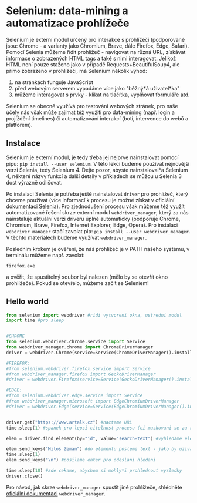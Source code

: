 # Selenium: data-mining a automatizace prohlížeče

Selenium je externí modul určený pro interakce s prohlížeči (podporované jsou: Chrome - a varianty jako Chromium, Brave, dále Firefox, Edge, Safari).
Pomocí Selenia můžeme řídit prohlížeč - navigovat na různá URL, získávat informace o zobrazených HTML tags a také s nimi interagovat.
Jelikož HTML není pouze staženo jako v případě Requests+BeautifulSoup4, ale přímo zobrazeno v prohlížeči, má Selenium několik výhod:

1. na stránkách funguje JavaScript
2. před webovým serverem vypadáme více jako "běžný\*á uživatel\*ka"
3. můžeme interagovat s prvky - klikat na tlačítka, vyplňovat formuláře atd.
   
Selenium se obecně využívá pro testování webových stránek, pro naše účely nás však může zajímat též využití pro data-mining (např. login a projíždění timelines) či automatizování interakcí (boti, intervence do webů a platforem).

## Instalace

Selenium je externí modul, je tedy třeba jej nejprve nainstalovat pomocí pipu: `pip install --user selenium`.
V této lekci budeme používat nejnovější verzi Selenia, tedy Selenium 4.
Dejte pozor, abyste nainstaloval*a Selenium 4, některé názvy funkcí a další detaily v příkladech se můžou u Selenia 3 dost výrazně odlišovat.

Po instalaci Selenia je potřeba ještě nainstalovat `driver` pro prohlížeč, který chceme používat (více informací k procesu je možné získat v oficiální [dokumentaci Selenia](https://selenium-python.readthedocs.io/installation.html#drivers)).
Pro zjednodušení procesu však můžeme též využít automatizované řešení skrze externí modul `webdriver_manager`, který za nás nainstaluje aktuální verzi driveru úplně automaticky (podporuje Chrome, Chromium, Brave, Firefox, Internet Explorer, Edge, Opera).
Pro instalaci `webdriver_manager` stačí zavolat pip: `pip install --user webdriver_manager`.
V těchto materiálech budeme využívat `webdriver_manager`.

Posledním krokem je ověření, že náš prohlížeč je v PATH našeho systému, v terminálu můžeme např. zavolat:

```
firefox.exe
```

a ověřit, že spustitelný soubor byl nalezen (mělo by se otevřít okno prohlížeče).
Pokud se otevřelo, můžeme začít se Seleniem!

## Hello world

```python
from selenium import webdriver #ridi vytvoreni okna, ustredni modul
import time #pro sleep


#CHROME
from selenium.webdriver.chrome.service import Service
from webdriver_manager.chrome import ChromeDriverManager
driver = webdriver.Chrome(service=Service(ChromeDriverManager().install())) #vytvorime okno prohlizece, instalaci driveru resi webdriver_manager

#FIREFOX:
#from selenium.webdriver.firefox.service import Service
#from webdriver_manager.firefox import GeckoDriverManager
#driver = webdriver.Firefox(service=Service(GeckoDriverManager().install()))

#EDGE:
#from selenium.webdriver.edge.service import Service
#from webdriver_manager.microsoft import EdgeChromiumDriverManager
#driver = webdriver.Edge(service=Service(EdgeChromiumDriverManager().install()))


driver.get("https://www.artalk.cz") #nacteme URL
time.sleep(1) #spanek pro lepsi citelnost procesu (ci maskovani se za realneho cloveka)

elem = driver.find_element(by="id", value="search-text") #vyhledame element podle ID, kterou ma search field na artalku nastaveny na "search-text"

elem.send_keys("Miloš Zeman") #do elementu posleme text - jako by uzivatel*ka skutecne psal*a
time.sleep(1) 
elem.send_keys("\n") #posilame enter pro odeslani hledani

time.sleep(10) #zde cekame, abychom si mohly*i prohlednout vysledky
driver.close()

```

Pro návod, jak skrze `webdriver_manager` spustit jiné prohlížeče, shlédněte [oficiální dokumentaci](https://github.com/SergeyPirogov/webdriver_manager) `webdriver_manager`. 



